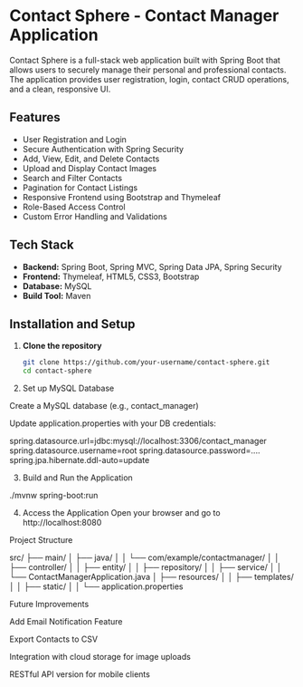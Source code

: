 # Contact Sphere - Contact Manager Application

Contact Sphere is a full-stack web application built with Spring Boot that allows users to securely manage their personal and professional contacts. The application provides user registration, login, contact CRUD operations, and a clean, responsive UI.

## Features

- User Registration and Login  
- Secure Authentication with Spring Security  
- Add, View, Edit, and Delete Contacts  
- Upload and Display Contact Images  
- Search and Filter Contacts  
- Pagination for Contact Listings  
- Responsive Frontend using Bootstrap and Thymeleaf  
- Role-Based Access Control  
- Custom Error Handling and Validations

## Tech Stack

- **Backend:** Spring Boot, Spring MVC, Spring Data JPA, Spring Security  
- **Frontend:** Thymeleaf, HTML5, CSS3, Bootstrap  
- **Database:** MySQL  
- **Build Tool:** Maven

## Installation and Setup

1. **Clone the repository**
   ```bash
   git clone https://github.com/your-username/contact-sphere.git
   cd contact-sphere

2. Set up MySQL Database

Create a MySQL database (e.g., contact_manager)

Update application.properties with your DB credentials:

spring.datasource.url=jdbc:mysql://localhost:3306/contact_manager
spring.datasource.username=root
spring.datasource.password=....
spring.jpa.hibernate.ddl-auto=update



3. Build and Run the Application

./mvnw spring-boot:run


4. Access the Application Open your browser and go to http://localhost:8080



Project Structure

src/
├── main/
│   ├── java/
│   │   └── com/example/contactmanager/
│   │       ├── controller/
│   │       ├── entity/
│   │       ├── repository/
│   │       ├── service/
│   │       └── ContactManagerApplication.java
│   ├── resources/
│   │   ├── templates/
│   │   ├── static/
│   │   └── application.properties


Future Improvements

Add Email Notification Feature

Export Contacts to CSV

Integration with cloud storage for image uploads

RESTful API version for mobile clients
